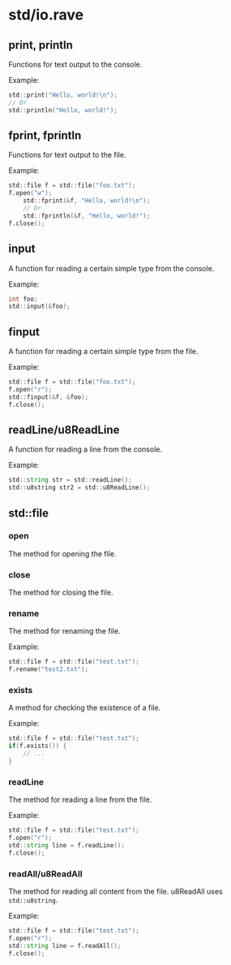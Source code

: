 # std/io.rave

## print, println

Functions for text output to the console.

Example:

```d
std::print("Hello, world!\n");
// Or
std::println("Hello, world!");
```

## fprint, fprintln

Functions for text output to the file.

Example:

```d
std::file f = std::file("foo.txt");
f.open("w");
    std::fprint(&f, "Hello, world!\n");
    // Or
    std::fprintln(&f, "Hello, world!");
f.close();
```

## input

A function for reading a certain simple type from the console.

Example:

```d
int foo;
std::input(&foo);
```

## finput

A function for reading a certain simple type from the file.

Example:

```d
std::file f = std::file("foo.txt");
f.open("r");
std::finput(&f, &foo);
f.close();
```

## readLine/u8ReadLine

A function for reading a line from the console.

Example:

```d
std::string str = std::readLine();
std::u8string str2 = std::u8ReadLine();
```

## std::file

### open

The method for opening the file.

### close

The method for closing the file.

### rename

The method for renaming the file.

Example:

```d
std::file f = std::file("test.txt");
f.rename("test2.txt");
```

### exists

A method for checking the existence of a file.

Example:

```d
std::file f = std::file("test.txt");
if(f.exists()) {
    // ...
}
```

### readLine

The method for reading a line from the file.

Example:

```d
std::file f = std::file("test.txt");
f.open("r");
std::string line = f.readLine();
f.close();
```

### readAll/u8ReadAll

The method for reading all content from the file. u8ReadAll uses `std::u8string`.

Example:

```d
std::file f = std::file("test.txt");
f.open("r");
std::string line = f.readAll();
f.close();
```

